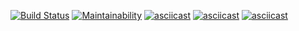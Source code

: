 [![Build Status](https://travis-ci.org/Leenday/project-lvl1-s462.svg?branch=master)](https://travis-ci.org/Leenday/project-lvl1-s462)
[![Maintainability](https://api.codeclimate.com/v1/badges/83775736e51e5314bf26/maintainability)](https://codeclimate.com/github/Leenday/project-lvl1-s462/maintainability)
[![asciicast](https://asciinema.org/a/D4DvIJGgFnkOF0WS8qMgnuzgY.svg)](https://asciinema.org/a/D4DvIJGgFnkOF0WS8qMgnuzgY)
[![asciicast](https://asciinema.org/a/jbvJWQWXVwSYhfJf0FbImdx9T.svg)](https://asciinema.org/a/jbvJWQWXVwSYhfJf0FbImdx9T)
[![asciicast](https://asciinema.org/a/gQ7abf5lYb3WR8FoDiMPXm7LB.svg)](https://asciinema.org/a/gQ7abf5lYb3WR8FoDiMPXm7LB)
